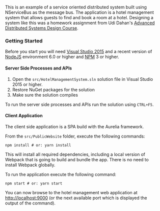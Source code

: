 This is an example of a service oriented distributed system built using NServiceBus as the message bus.  The application is a hotel management system that allows guests to find and book a room at a hotel.  Designing a system like this was a homework assignment from Udi Dahan's [Advanced Distributed Systems Design Course](https://particular.net/adsd "Advanced Distributed Systems Design Course").

### Getting Started

Before you start you will need [Visual Studio 2015](https://www.visualstudio.com/downloads/ "Visual Studio 2015") and a recent version of [NodeJS](https://nodejs.org "NodeJS") environment 6.0 or higher and [NPM](https://www.npmjs.com/ "NPM") 3 or higher.

#### Server Side Processes and APIs
1. Open the `src/HotelManagementSystem.sln` solution file in Visual Studio 2015 or higher.
2. Restore NuGet packages for the solution
3. Make sure the solution compiles

To run the server side processes and APIs run the solution using `CTRL+F5`. 

#### Client Application
The client side application is a SPA build with the Aurelia framework.

From the `src/PublicWebsite` folder, execute the following commands:

    npm install # or: yarn install

This will install all required dependencies, including a local version of Webpack that is going to build and bundle the app. There is no need to install Webpack globally.

To run the application execute the following command:

    npm start # or: yarn start

You can now browse to the hotel management web application at [http://localhost:9000](http://localhost:9000 "http://localhost:9000") (or the next available port which is displayed the output of the command).
